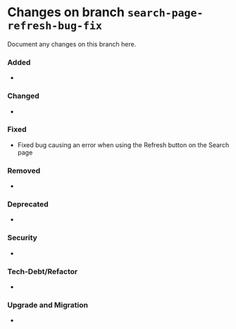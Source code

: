 # Changes on branch `search-page-refresh-bug-fix`
Document any changes on this branch here.
### Added
-

### Changed
-

### Fixed
- Fixed bug causing an error when using the Refresh button on the Search page

### Removed
-

### Deprecated
-

### Security
-

### Tech-Debt/Refactor
-

### Upgrade and Migration
-
